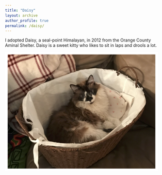 ```yaml
---
title: "Daisy"
layout: archive
author_profile: true
permalink: /daisy/
---
```



I adopted Daisy, a seal-point Himalayan, in 2012 from the Orange County Aminal Shelter. Daisy is a sweet kitty who likes to sit in laps and drools a lot.


![Picture of Daisy2](../images/daisy.png)
